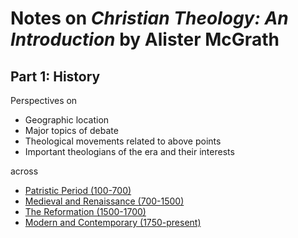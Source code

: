 # Notes on *Christian Theology: An Introduction* by Alister McGrath

## Part 1: History

Perspectives on

+ Geographic location
+ Major topics of debate
+ Theological movements related to above points
+ Important theologians of the era and their interests

across 

+ [Patristic Period (100-700)](ch01.md)
+ [Medieval and Renaissance (700-1500)](ch02.md)
+ [The Reformation (1500-1700)](ch03.md)
+ [Modern and Contemporary (1750-present)](ch04.md)

